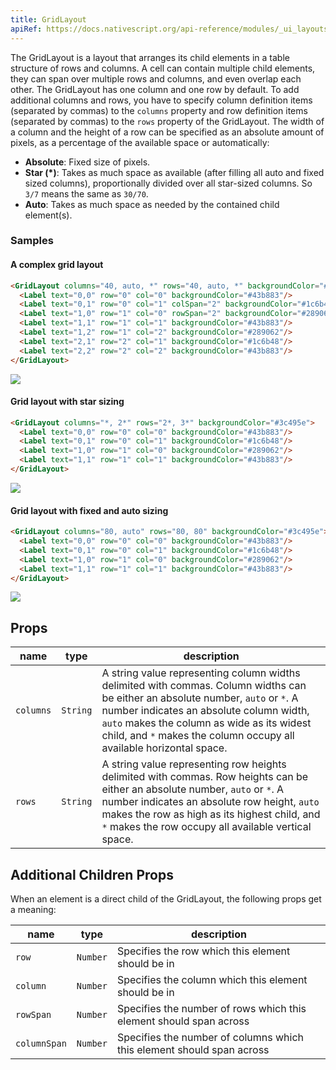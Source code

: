 ```yaml
---
title: GridLayout
apiRef: https://docs.nativescript.org/api-reference/modules/_ui_layouts_grid_layout_
---
```


The GridLayout is a layout that arranges its child elements in a table structure of rows and columns. A cell can contain multiple child elements, they can span over multiple rows and columns, and even overlap each other. The GridLayout has one column and one row by default. To add additional columns and rows, you have to specify column definition items (separated by commas) to the `columns` property and row definition items (separated by commas) to the `rows` property of the GridLayout. The width of a column and the height of a row can be specified as an absolute amount of pixels, as a percentage of the available space or automatically:

- **Absolute**: Fixed size of pixels.
- **Star (*)**: Takes as much space as available (after filling all auto and fixed sized columns), proportionally divided over all star-sized columns. So `3/7` means the same as `30/70`.
- **Auto**: Takes as much space as needed by the contained child element(s).

### Samples

#### A complex grid layout

```html
<GridLayout columns="40, auto, *" rows="40, auto, *" backgroundColor="#3c495e">
  <Label text="0,0" row="0" col="0" backgroundColor="#43b883"/>
  <Label text="0,1" row="0" col="1" colSpan="2" backgroundColor="#1c6b48"/>
  <Label text="1,0" row="1" col="0" rowSpan="2" backgroundColor="#289062"/>
  <Label text="1,1" row="1" col="1" backgroundColor="#43b883"/>
  <Label text="1,2" row="1" col="2" backgroundColor="#289062"/>
  <Label text="2,1" row="2" col="1" backgroundColor="#1c6b48"/>
  <Label text="2,2" row="2" col="2" backgroundColor="#43b883"/>
</GridLayout>
```
<img class="w-1/2 md:w-1/3" src="https://art.nativescript-vue.org/layouts/grid_layout.svg" />

#### Grid layout with star sizing

```html
<GridLayout columns="*, 2*" rows="2*, 3*" backgroundColor="#3c495e">
  <Label text="0,0" row="0" col="0" backgroundColor="#43b883"/>
  <Label text="0,1" row="0" col="1" backgroundColor="#1c6b48"/>
  <Label text="1,0" row="1" col="0" backgroundColor="#289062"/>
  <Label text="1,1" row="1" col="1" backgroundColor="#43b883"/>
</GridLayout>
```
<img class="w-1/2 md:w-1/3" src="https://art.nativescript-vue.org/layouts/grid_layout_star_sizing.svg" />

#### Grid layout with fixed and auto sizing

```html
<GridLayout columns="80, auto" rows="80, 80" backgroundColor="#3c495e">
  <Label text="0,0" row="0" col="0" backgroundColor="#43b883"/>
  <Label text="0,1" row="0" col="1" backgroundColor="#1c6b48"/>
  <Label text="1,0" row="1" col="0" backgroundColor="#289062"/>
  <Label text="1,1" row="1" col="1" backgroundColor="#43b883"/>
</GridLayout>
```
<img class="w-1/2 md:w-1/3" src="https://art.nativescript-vue.org/layouts/grid_layout_fixed_auto.svg" />


## Props

| name | type | description |
|------|------|-------------|
`columns` | `String` | A string value representing column widths delimited with commas. Column widths can be either an absolute number, `auto` or `*`. A number indicates an absolute column width, `auto` makes the column as wide as its widest child, and `*` makes the column occupy all available horizontal space.
`rows` | `String` | A string value representing row heights delimited with commas. Row heights can be either an absolute number, `auto` or `*`. A number indicates an absolute row height, `auto` makes the row as high as its highest child, and `*` makes the row occupy all available vertical space.


## Additional Children Props

When an element is a direct child of the GridLayout, the following
props get a meaning:

| name | type | description |
|------|------|-------------|
`row` | `Number` | Specifies the row which this element should be in
`column` | `Number` | Specifies the column which this element should be in
`rowSpan` | `Number` | Specifies the number of rows which this element should span across
`columnSpan` | `Number` | Specifies the number of columns which this element should span across
